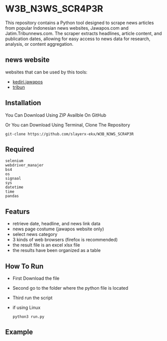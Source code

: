 # W3B_N3WS_SCR4P3R
This repository contains a Python tool designed to scrape news articles from popular Indonesian news websites, Jawapos.com and Jatim.Tribunnews.com. The scraper extracts headlines, article content, and publication dates, allowing for easy access to news data for research, analysis, or content aggregation.

## news website

websites that can be used by this tools:
- [kediri.jawapos](https://radarkediri.jawapos.com/indeks-berita)
- [tribun](https://jatim.tribunnews.com/)

## Installation
You Can Download Using ZIP Availble On GitHub

Or You can Download Using Terminal, Clone The Repository

    git-clone https://github.com/slayerx-ekx/W3B_N3WS_SCR4P3R

## Required
    selenium
    webdriver_manajer
    bs4
    os
    signaal
    sys
    datetime
    time
    pandas

## Featurs
- retrieve date, headline, and news link data
- news page costume (jawapos website only)
- select news category
- 3 kinds of web browsers (firefox is recommended)
- the result file is an excel xlsx file
- the results have been organized as a table

## How To Run
- First Download the file 
- Second go to the folder where the python file is located
- Third run the script
- if using Linux

      python3 run.py

## Example



